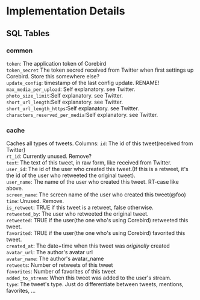 
# Implementation Details

## SQL Tables

### common
`token`: The application token of Corebird<br />
`token_secret` The token secred received from Twitter when first settings up Corebird. Store this somewhere else?<br />
`update_config`: timestamp of the last config update. RENAME!<br />
`max_media_per_upload`: Self explanatory. see Twitter. <br />
`photo_size_limit`:Self explanatory. see Twitter. <br />
`short_url_length`:Self explanatory. see Twitter. <br />
`short_url_length_https`:Self explanatory. see Twitter. <br />
`characters_reserved_per_media`:Self explanatory. see Twitter. <br />

### cache
Caches all types of tweets.
Columns:
`id`: The id of this tweet(received from Twitter)<br />
`rt_id`: Currently unused. Remove? <br />
`text`: The text of this tweet, in raw form, like received from Twitter. <br />
`user_id`: The id of the user who created this tweet.(If this is a retweet, it's the id of the user who retweeted the original tweet).<br />
`user_name`: The name of the user who created this tweet. RT-case like above.<br />
`screen_name`: The screen name of the user who created this tweet(@foo)<br />
`time`: Unused. Remove.<br />
`is_retweet`: TRUE if this tweet is a retweet, false otherwise.<br />
`retweeted_by`: The user who retweeted the original tweet.<br />
`retweeted`: TRUE if the user(the one who's using Corebird) retweeted this tweet.<br />
`favorited`: TRUE if the user(the one who's using Corebird) favorited this tweet.<br />
`created_at`: The date+time when this tweet was *originally* created<br />
`avatar_url`: The author's avatar url<br />
`avatar_name`: The author's avatar_name <br />
`retweets`: Number of retweets of this tweet<br />
`favorites`: Number of favorites of this tweet<br />
`added_to_stream`: When this tweet was added to the user's stream.<br />
`type`: The tweet's type. Just do differentiate between tweets, mentions, favorites, ...<br />
